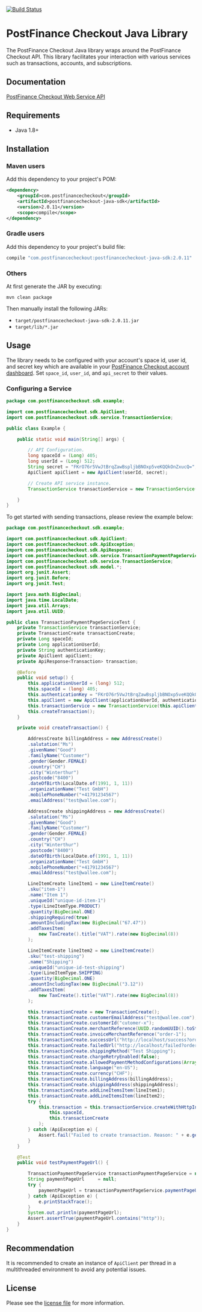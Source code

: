 [![Build Status](https://travis-ci.org/pfpayments/java-sdk.svg?branch=master)](https://travis-ci.org/pfpayments/java-sdk)

# PostFinance Checkout Java Library

The PostFinance Checkout Java library wraps around the PostFinance Checkout API. This library facilitates your interaction with various services such as transactions, accounts, and subscriptions.


## Documentation

[PostFinance Checkout Web Service API](https://checkout.postfinance.ch/doc/api/web-service)

## Requirements

- Java 1.8+

## Installation

### Maven users

Add this dependency to your project's POM:

```xml
<dependency>
    <groupId>com.postfinancecheckout</groupId>
    <artifactId>postfinancecheckout-java-sdk</artifactId>
    <version>2.0.11</version>
    <scope>compile</scope>
</dependency>
```

### Gradle users

Add this dependency to your project's build file:

```groovy
compile "com.postfinancecheckout:postfinancecheckout-java-sdk:2.0.11"
```

### Others

At first generate the JAR by executing:

```shell
mvn clean package
```

Then manually install the following JARs:

* `target/postfinancecheckout-java-sdk-2.0.11.jar`
* `target/lib/*.jar`

## Usage
The library needs to be configured with your account's space id, user id, and secret key which are available in your [PostFinance Checkout
account dashboard](https://checkout.postfinance.ch/account/select). Set `space_id`, `user_id`, and `api_secret` to their values.

### Configuring a Service

```java
package com.postfinancecheckout.sdk.example;

import com.postfinancecheckout.sdk.ApiClient;
import com.postfinancecheckout.sdk.service.TransactionService;

public class Example {

    public static void main(String[] args) {

        // API Configuration.
        long spaceId = (Long) 405;
        long userId = (Long) 512;
        String secret = "FKrO76r5VwJtBrqZawBspljbBNOxp5veKQQkOnZxucQ=";
        ApiClient apiClient = new ApiClient(userId, secret);

        // Create API service instance.
        TransactionService transactionService = new TransactionService(apiClient);

    }
}
```

To get started with sending transactions, please review the example below:

```java
package com.postfinancecheckout.sdk.example;

import com.postfinancecheckout.sdk.ApiClient;
import com.postfinancecheckout.sdk.ApiException;
import com.postfinancecheckout.sdk.ApiResponse;
import com.postfinancecheckout.sdk.service.TransactionPaymentPageService;
import com.postfinancecheckout.sdk.service.TransactionService;
import com.postfinancecheckout.sdk.model.*;
import org.junit.Assert;
import org.junit.Before;
import org.junit.Test;

import java.math.BigDecimal;
import java.time.LocalDate;
import java.util.Arrays;
import java.util.UUID;

public class TransactionPaymentPageServiceTest {
    private TransactionService transactionService;
    private TransactionCreate transactionCreate;
    private Long spaceId;
    private Long applicationUserId;
    private String authenticationKey;
    private ApiClient apiClient;
    private ApiResponse<Transaction> transaction;

    @Before
    public void setup() {
        this.applicationUserId = (long) 512;
        this.spaceId = (long) 405;
        this.authenticationKey = "FKrO76r5VwJtBrqZawBspljbBNOxp5veKQQkOnZxucQ=";
        this.apiClient = new ApiClient(applicationUserId, authenticationKey);
        this.transactionService = new TransactionService(this.apiClient);
        this.createTransaction();
    }

    private void createTransaction() {

        AddressCreate billingAddress = new AddressCreate()
        .salutation("Ms")
        .givenName("Good")
        .familyName("Customer")
        .gender(Gender.FEMALE)
        .country("CH")
        .city("Winterthur")
        .postcode("8400")
        .dateOfBirth(LocalDate.of(1991, 1, 11))
        .organizationName("Test GmbH")
        .mobilePhoneNumber("+41791234567")
        .emailAddress("test@wallee.com");

        AddressCreate shippingAddress = new AddressCreate()
        .salutation("Ms")
        .givenName("Good")
        .familyName("Customer")
        .gender(Gender.FEMALE)
        .country("CH")
        .city("Winterthur")
        .postcode("8400")
        .dateOfBirth(LocalDate.of(1991, 1, 11))
        .organizationName("Test GmbH")
        .mobilePhoneNumber("+41791234567")
        .emailAddress("test@wallee.com");

        LineItemCreate lineItem1 = new LineItemCreate()
        .sku("item-1")
        .name("Item 1")
        .uniqueId("unique-id-item-1")
        .type(LineItemType.PRODUCT)
        .quantity(BigDecimal.ONE)
        .shippingRequired(true)
        .amountIncludingTax(new BigDecimal("67.47"))
        .addTaxesItem(
            new TaxCreate().title("VAT").rate(new BigDecimal(8))
        );

        LineItemCreate lineItem2 = new LineItemCreate()
        .sku("test-shipping")
        .name("Shipping")
        .uniqueId("unique-id-test-shipping")
        .type(LineItemType.SHIPPING)
        .quantity(BigDecimal.ONE)
        .amountIncludingTax(new BigDecimal("3.12"))
        .addTaxesItem(
            new TaxCreate().title("VAT").rate(new BigDecimal(8))
        );

        this.transactionCreate = new TransactionCreate();
        this.transactionCreate.customerEmailAddress("test@wallee.com");
        this.transactionCreate.customerId("cutomer-x");
        this.transactionCreate.merchantReference(UUID.randomUUID().toString());
        this.transactionCreate.invoiceMerchantReference("order-1");
        this.transactionCreate.successUrl("http://localhost/success?orderId=1");
        this.transactionCreate.failedUrl("http://localhost/failed?orderId=1");
        this.transactionCreate.shippingMethod("Test Shipping");
        this.transactionCreate.chargeRetryEnabled(false);
        this.transactionCreate.allowedPaymentMethodConfigurations(Arrays.asList(8656l));
        this.transactionCreate.language("en-US");
        this.transactionCreate.currency("CHF");
        this.transactionCreate.billingAddress(billingAddress);
        this.transactionCreate.shippingAddress(shippingAddress);
        this.transactionCreate.addLineItemsItem(lineItem1);
        this.transactionCreate.addLineItemsItem(lineItem2);
        try {
            this.transaction = this.transactionService.createWithHttpInfo(
                this.spaceId,
                this.transactionCreate
            );
        } catch (ApiException e) {
            Assert.fail("Failed to create transaction. Reason: " + e.getMessage() + " Details: " + e.getResponseBody());
        }
    }

    @Test
    public void testPaymentPageUrl() {

        TransactionPaymentPageService transactionPaymentPageService = new TransactionPaymentPageService(this.apiClient);
        String paymentPageUrl     = null;
        try {
            paymentPageUrl = transactionPaymentPageService.paymentPageUrl(this.spaceId, this.transaction.getData().getId());
        } catch (ApiException e) {
            e.printStackTrace();
        }
        System.out.println(paymentPageUrl);
        Assert.assertTrue(paymentPageUrl.contains("http"));
    }
}

```
## Recommendation

It is recommended to create an instance of `ApiClient` per thread in a multithreaded environment to avoid any potential issues.

## License

Please see the [license file](https://github.com/pfpayments/java-sdk/blob/master/LICENSE) for more information.
